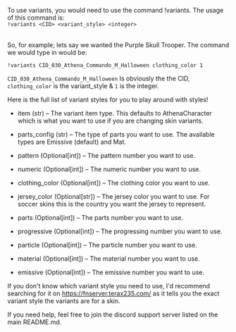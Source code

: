 To use variants, you would need to use the command !variants. The usage of this command is:
<br>
`!variants <CID> <variant_style> <integer>`

<Br>
So, for example; lets say we wanted the Purple Skull Trooper. The command we would type in would be:
<br>

`!variants CID_030_Athena_Commando_M_Halloween clothing_color 1`
<br>

`CID_030_Athena_Commando_M_Halloween` Is obviously the the CID, `clothing_color` is the variant_style & `1` is the integer.

Here is the full list of variant styles for you to play around with styles!

* item (str) – The variant item type. This defaults to AthenaCharacter which is what you want to use if you are changing skin variants.

* parts_config (str) – The type of parts you want to use. The available types are Emissive (default) and Mat.

* pattern (Optional[int]) – The pattern number you want to use.

* numeric (Optional[int]) – The numeric number you want to use.

* clothing_color (Optional[int]) – The clothing color you want to use.

* jersey_color (Optional[str]) – The jersey color you want to use. For soccer skins this is the country you want the jersey to represent.

* parts (Optional[int]) – The parts number you want to use.

* progressive (Optional[int]) – The progressing number you want to use.

* particle (Optional[int]) – The particle number you want to use.

* material (Optional[int]) – The material number you want to use.

* emissive (Optional[int]) – The emissive number you want to use.

If you don't know which variant style you need to use, I'd recommend searching for it on https://fnserver.terax235.com/ as it tells you the exact variant style the variants are for a skin.

If you need help, feel free to join the discord support server listed on the main README.md.